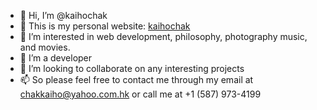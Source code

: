 - 👋 Hi, I’m @kaihochak
- 🌸 This is my personal website: [kaihochak](https://kaihochak.github.io/)
- 👀 I’m interested in web development, philosophy, photography music, and movies.
- 🌱 I’m a developer
- 💞️ I’m looking to collaborate on any interesting projects 
- 📫 So please feel free to contact me through my email at chakkaiho@yahoo.com.hk or call me at +1 (587) 973-4199
